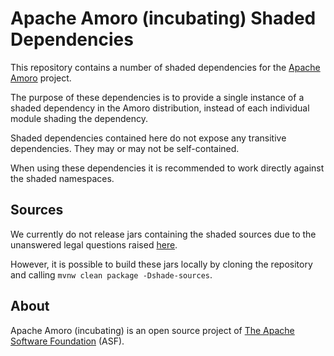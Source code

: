 <!--
Licensed to the Apache Software Foundation (ASF) under one
or more contributor license agreements.  See the NOTICE file
distributed with this work for additional information
regarding copyright ownership.  The ASF licenses this file
to you under the Apache License, Version 2.0 (the
"License"); you may not use this file except in compliance
with the License.  You may obtain a copy of the License at

http://www.apache.org/licenses/LICENSE-2.0

Unless required by applicable law or agreed to in writing,
software distributed under the License is distributed on an
"AS IS" BASIS, WITHOUT WARRANTIES OR CONDITIONS OF ANY
KIND, either express or implied.  See the License for the
specific language governing permissions and limitations
under the License.
-->

# Apache Amoro (incubating) Shaded Dependencies

This repository contains a number of shaded dependencies for the [Apache Amoro](https://amoro.apache.org/) project.

The purpose of these dependencies is to provide a single instance of a shaded dependency in the Amoro distribution, instead of each individual module shading the dependency.

Shaded dependencies contained here do not expose any transitive dependencies. They may or may not be self-contained.

When using these dependencies it is recommended to work directly against the shaded namespaces.

## Sources

We currently do not release jars containing the shaded sources due to the unanswered legal questions raised [here](https://github.com/apache/flink-shaded/issues/25).

However, it is possible to build these jars locally by cloning the repository and calling `mvnw clean package -Dshade-sources`.

## About

Apache Amoro (incubating) is an open source project of [The Apache Software Foundation](https://apache.org/) (ASF).
